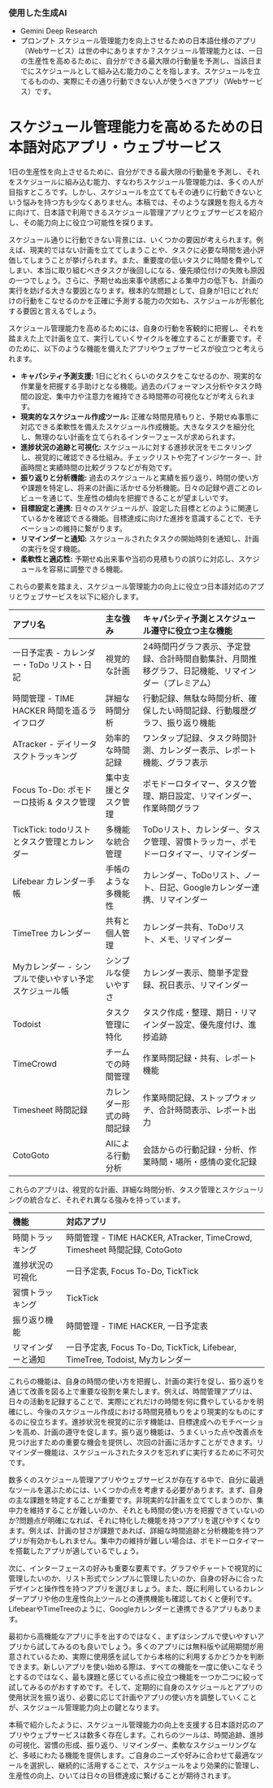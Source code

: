 ### 使用した生成AI
- Gemini Deep Research
- プロンプト
    スケジュール管理能力を向上させるための日本語仕様のアプリ（Webサービス）は世の中にありますか？スケジュール管理能力とは、一日の生産性を高めるために、自分ができる最大限の行動量を予測し、当該日までにスケジュールとして組み込む能力のことを指します。スケジュールを立てるものの、実際にその通り行動できない人が使うべきアプリ（Webサービス）です。

# スケジュール管理能力を高めるための日本語対応アプリ・ウェブサービス

1日の生産性を向上させるために、自分ができる最大限の行動量を予測し、それをスケジュールに組み込む能力、すなわちスケジュール管理能力は、多くの人が目指すところです。しかし、スケジュールを立ててもその通りに行動できないという悩みを持つ方も少なくありません。本稿では、そのような課題を抱える方々に向けて、日本語で利用できるスケジュール管理アプリとウェブサービスを紹介し、その能力向上に役立つ可能性を探ります。  

スケジュール通りに行動できない背景には、いくつかの要因が考えられます。例えば、現実的ではない計画を立ててしまうことや、タスクに必要な時間を過小評価してしまうことが挙げられます。また、重要度の低いタスクに時間を費やしてしまい、本当に取り組むべきタスクが後回しになる、優先順位付けの失敗も原因の一つでしょう。さらに、予期せぬ出来事や誘惑による集中力の低下も、計画の実行を妨げる大きな要因となります。根本的な問題として、自身が1日にどれだけの行動をこなせるのかを正確に予測する能力の欠如も、スケジュールが形骸化する要因と言えるでしょう。

スケジュール管理能力を高めるためには、自身の行動を客観的に把握し、それを踏まえた上で計画を立て、実行していくサイクルを確立することが重要です。そのために、以下のような機能を備えたアプリやウェブサービスが役立つと考えられます。

*   **キャパシティ予測支援:** 1日にどれくらいのタスクをこなせるのか、現実的な作業量を把握する手助けとなる機能。過去のパフォーマンス分析やタスク時間の設定、集中力や注意力を維持できる時間帯の可視化などが考えられます。
*   **現実的なスケジュール作成ツール:** 正確な時間見積もりと、予期せぬ事態に対応できる柔軟性を備えたスケジュール作成機能。大きなタスクを細分化し、無理のない計画を立てられるインターフェースが求められます。
*   **進捗状況の追跡と可視化:** スケジュールに対する進捗状況をモニタリングし、視覚的に確認できる仕組み。チェックリストや完了インジケーター、計画時間と実績時間の比較グラフなどが有効です。
*   **振り返りと分析機能:** 過去のスケジュールと実績を振り返り、時間の使い方や課題を特定し、将来の計画に活かせる分析機能。日々の記録や週ごとのレビューを通じて、生産性の傾向を把握できることが望ましいです。
*   **目標設定と連携:** 日々のスケジュールが、設定した目標とどのように関連しているかを確認できる機能。目標達成に向けた進捗を意識することで、モチベーションの維持に繋がります。
*   **リマインダーと通知:** スケジュールされたタスクの開始時刻を通知し、計画の実行を促す機能。
*   **柔軟性と適応性:** 予期せぬ出来事や当初の見積もりの誤りに対応し、スケジュールを容易に調整できる機能。

これらの要素を踏まえ、スケジュール管理能力の向上に役立つ日本語対応のアプリとウェブサービスを以下に紹介します。

| アプリ名 | 主な強み | キャパシティ予測とスケジュール遵守に役立つ主な機能 |
| :--- |:--- | :--- |
| 一日予定表 - カレンダー・ToDo リスト・日記 | 視覚的な計画 | 24時間円グラフ表示、予定登録、合計時間自動集計、月間推移グラフ、日記機能、リマインダー（プレミアム） |
| 時間管理 - TIME HACKER 時間を造るライフログ | 詳細な時間分析 | 行動記録、無駄な時間分析、確保したい時間記録、行動履歴グラフ、振り返り機能 |
| ATracker - デイリータスクトラッキング | 効率的な時間記録 | ワンタップ記録、タスク時間計測、カレンダー表示、レポート機能、グラフ表示 |
| Focus To-Do: ポモドーロ技術 & タスク管理 | 集中支援とタスク管理 | ポモドーロタイマー、タスク管理、期日設定、リマインダー、作業時間グラフ |
| TickTick: todoリストとタスク管理とカレンダー | 多機能な統合管理 | ToDoリスト、カレンダー、タスク管理、習慣トラッカー、ポモドーロタイマー、リマインダー |
| Lifebear カレンダー手帳 | 手帳のような多機能性 | カレンダー、ToDoリスト、ノート、日記、Googleカレンダー連携、リマインダー |
| TimeTree カレンダー | 共有と個人管理 | カレンダー共有、ToDoリスト、メモ、リマインダー |
| Myカレンダー - シンプルで使いやすい予定スケジュール帳 | シンプルな使いやすさ | カレンダー表示、簡単予定登録、祝日表示、リマインダー |
| Todoist | タスク管理に特化 | タスク作成・整理、期日・リマインダー設定、優先度付け、進捗追跡 |
| TimeCrowd | チームでの時間管理 | 作業時間記録・共有、レポート機能 |
| Timesheet 時間記録 | カレンダー形式の時間記録 | 作業時間記録、ストップウォッチ、合計時間表示、レポート出力 |
| CotoGoto | AIによる行動分析 | 会話からの行動記録・分析、作業時間・場所・感情の変化記録 |

これらのアプリは、視覚的な計画、詳細な時間分析、タスク管理とスケジューリングの統合など、それぞれ異なる強みを持っています。

| 機能 | 対応アプリ |
| :--- | :--- |
| 時間トラッキング | 時間管理 - TIME HACKER, ATracker, TimeCrowd, Timesheet 時間記録, CotoGoto |
| 進捗状況の可視化 | 一日予定表, Focus To-Do, TickTick |
| 習慣トラッキング | TickTick |
| 振り返り機能 | 時間管理 - TIME HACKER, 一日予定表 |
| リマインダーと通知 | 一日予定表, Focus To-Do, TickTick, Lifebear, TimeTree, Todoist, Myカレンダー |

これらの機能は、自身の時間の使い方を把握し、計画の実行を促し、振り返りを通じて改善を図る上で重要な役割を果たします。例えば、時間管理アプリは、日々の活動を記録することで、実際にどれだけの時間を何に費やしているかを明確にし、今後のスケジュール作成における時間見積もりをより現実的なものにするのに役立ちます。進捗状況を視覚的に示す機能は、目標達成へのモチベーションを高め、計画の遵守を促します。振り返り機能は、うまくいった点や改善点を見つけ出すための重要な機会を提供し、次回の計画に活かすことができます。リマインダー機能は、スケジュールされたタスクを忘れずに実行するために不可欠です。

数多くのスケジュール管理アプリやウェブサービスが存在する中で、自分に最適なツールを選ぶためには、いくつかの点を考慮する必要があります。まず、自身の主な課題を特定することが重要です。非現実的な計画を立ててしまうのか、集中力を維持することが難しいのか、それとも時間の使い方を把握できていないのか?問題点が明確になれば、それに特化した機能を持つアプリを選びやすくなります。例えば、計画の甘さが課題であれば、詳細な時間追跡と分析機能を持つアプリが有効かもしれません。集中力の維持が難しい場合は、ポモドーロタイマーを搭載したアプリが適しているでしょう。

次に、インターフェースの好みも重要な要素です。グラフやチャートで視覚的に管理したいのか、リスト形式でシンプルに管理したいのか、自身の好みに合ったデザインと操作性を持つアプリを選びましょう。また、既に利用しているカレンダーアプリや他の生産性向上ツールとの連携機能も確認しておくと便利です。LifebearやTimeTreeのように、Googleカレンダーと連携できるアプリもあります。

最初から高機能なアプリに手を出すのではなく、まずはシンプルで使いやすいアプリから試してみるのも良いでしょう。多くのアプリには無料版や試用期間が用意されているため、実際に使用感を試してから本格的に利用するかどうかを判断できます。新しいアプリを使い始める際は、すべての機能を一度に使いこなそうとするのではなく、最も課題と感じている点に役立つ機能を一つか二つに絞って試してみるのがおすすめです。そして、定期的に自身のスケジュールとアプリの使用状況を振り返り、必要に応じて計画やアプリの使い方を調整していくことが、スケジュール管理能力向上の鍵となります。

本稿で紹介したように、スケジュール管理能力の向上を支援する日本語対応のアプリやウェブサービスは数多く存在します。これらのツールは、時間追跡、進捗の可視化、習慣の形成、振り返り、リマインダー、柔軟なスケジューリングなど、多岐にわたる機能を提供します。ご自身のニーズや好みに合わせて最適なツールを選択し、継続的に活用することで、スケジュールをより効果的に管理し、生産性の向上、ひいては日々の目標達成に繋げることが期待されます。

